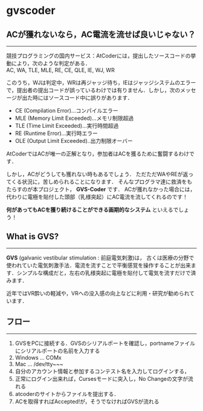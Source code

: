  # gvscoder

## ACが獲れないなら，AC電流を流せば良いじゃない？
___

競技プログラミングの国内サービス：AtCoderには，提出したソースコードの挙動により，次のような判定がある．  
AC, WA, TLE, MLE, RE, CE, QLE, IE, WJ, WR

このうち，WJは判定中，WRは再ジャッジ待ち，IEはジャッジシステムのエラーで，提出者の提出コードが誤っているわけでは有りません．しかし，次のメッセージが出た時にはソースコード中に誤りがあります．  
- CE (Compilation Error)...コンパイルエラー  
- MLE (Memory Limit Exceeded)...メモリ制限超過  
- TLE (Time Limit Exceeded)...実行時間超過  
- RE (Runtime Error)...実行時エラー  
- OLE (Output Limit Exceeded)..出力制限オーバー

AtCoderではACが唯一の正解となり，参加者はACを獲るために奮闘するわけです．

しかし，ACがどうしても獲れない時もあるでしょう．
ただただWAやREが返ってくる状況に，苦しめられることになります．
そんなプログラマ達に救済をもたらすのが本プロジェクト， __GVS-Coder__ です．
ACが獲れなかった場合には，代わりに電極を貼付した頭部（乳様突起）にAC電流を流してくれるのです！

__何があってもACを獲り続けることができる画期的なシステム__ といえるでしょう！

## What is GVS?
___
__GVS__ (galvanic vestibular stimulation : 前庭電気刺激)は，
古くは医療の分野で使われていた電気刺激手法．電流を流すことで平衡感覚を操作することが出来ます．シンプルな構成だと，左右の乳様突起に電極を貼付して電気を流すだけで済みます．

近年ではVR酔いの軽減や，VRへの没入感の向上などに利用・研究が勧められています．

## フロー
___
1. GVSをPCに接続する．GVSのシリアルポートを確認し，portnameファイルにシリアルポートの名前を入力する
  1. Windows ... COMx
  2. Mac ... /dev/tty~~~
1. 自分のアカウント情報と参加するコンテスト名を入力してログインする，
1. 正常にログイン出来れば，Cursesモードに突入し，No Changeの文字が流れる
1. atcoderのサイトからファイルを提出する．
1. ACを取得すればAccepted!が，そうでなければGVSが流れる
